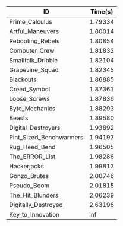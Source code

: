 |ID|Time(s)|
|-|-|
|Prime_Calculus|1.79334|
|Artful_Maneuvers|1.80014|
|Rebooting_Rebels|1.80854|
|Computer_Crew|1.81832|
|Smalltalk_Dribble|1.82104|
|Grapevine_Squad|1.82345|
|Blackouts|1.86885|
|Creed_Symbol|1.87361|
|Loose_Screws|1.87836|
|Byte_Mechanics|1.88293|
|Beasts|1.89580|
|Digital_Destroyers|1.93892|
|Pint_Sized_Benchwarmers|1.94197|
|Rug_Heed_Bend|1.96505|
|The_ERROR_List|1.98286|
|Hackerjacks|1.99813|
|Gonzo_Brutes|2.00746|
|Pseudo_Boom|2.01815|
|The_Hit_Blunders|2.06239|
|Digitally_Destroyed|2.63196|
|Key_to_Innovation|inf|

